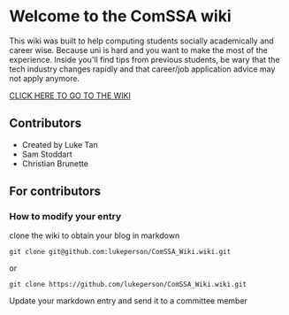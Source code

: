 # Welcome to the ComSSA wiki 

This wiki was built to help computing students socially academically and career wise. Because uni is hard and you want to make the most of the experience. Inside you'll find tips from previous students, be wary that the tech industry changes rapidly and that career/job application advice may not apply anymore.

[CLICK HERE TO GO TO THE WIKI](https://github.com/lukeperson/ComSSA_Wiki/wiki)







## Contributors 
* Created by Luke Tan
* Sam Stoddart
* Christian Brunette

## For contributors 

### How to modify your entry 

clone the wiki to obtain your blog in markdown 
```
git clone git@github.com:lukeperson/ComSSA_Wiki.wiki.git
```
or
```
git clone https://github.com/lukeperson/ComSSA_Wiki.wiki.git
```

Update your markdown entry and send it to a committee member
